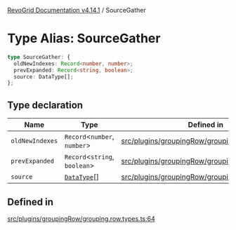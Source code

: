 [RevoGrid Documentation v4.14.1](README.md) / SourceGather

# Type Alias: SourceGather

```ts
type SourceGather: {
  oldNewIndexes: Record<number, number>;
  prevExpanded: Record<string, boolean>;
  source: DataType[];
};
```

## Type declaration

| Name | Type | Defined in |
| ------ | ------ | ------ |
| `oldNewIndexes` | `Record`\<`number`, `number`\> | [src/plugins/groupingRow/grouping.row.types.ts:67](https://github.com/revolist/revogrid/blob/925db466c3d20933669e374666cd0ddbe00cac19/src/plugins/groupingRow/grouping.row.types.ts#L67) |
| `prevExpanded` | `Record`\<`string`, `boolean`\> | [src/plugins/groupingRow/grouping.row.types.ts:66](https://github.com/revolist/revogrid/blob/925db466c3d20933669e374666cd0ddbe00cac19/src/plugins/groupingRow/grouping.row.types.ts#L66) |
| `source` | [`DataType`](TypeAlias.DataType.md)[] | [src/plugins/groupingRow/grouping.row.types.ts:65](https://github.com/revolist/revogrid/blob/925db466c3d20933669e374666cd0ddbe00cac19/src/plugins/groupingRow/grouping.row.types.ts#L65) |

## Defined in

[src/plugins/groupingRow/grouping.row.types.ts:64](https://github.com/revolist/revogrid/blob/925db466c3d20933669e374666cd0ddbe00cac19/src/plugins/groupingRow/grouping.row.types.ts#L64)
